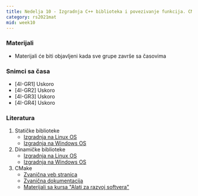 ```yaml
---
title: Nedelja 10 - Izgradnja C++ biblioteka i povezivanje funkcija. CMake.
category: rs2021mat
mid: week10
---
```


### Materijali

- Materijali će biti objavljeni kada sve grupe završe sa časovima

### Snimci sa časa

- [4I-GR1] Uskoro
- [4I-GR2] Uskoro
- [4I-GR3] Uskoro
- [4I-GR4] Uskoro

### Literatura

1. Statičke biblioteke
    - [Izgradnja na Linux OS](http://www.yolinux.com/TUTORIALS/LibraryArchives-StaticAndDynamic.html)
    - [Izgradnja na Windows OS](https://docs.microsoft.com/en-us/cpp/build/walkthrough-creating-and-using-a-static-library-cpp?view=msvc-160)
2. Dinamičke biblioteke
    - [Izgradnja na Linux OS](http://www.yolinux.com/TUTORIALS/LibraryArchives-StaticAndDynamic.html)
    - [Izgradnja na Windows OS](https://docs.microsoft.com/en-us/cpp/build/dlls-in-visual-cpp?view=msvc-160)
1. CMake
    - [Zvanična veb stranica](https://cmake.org/)
    - [Zvanična dokumentacija](https://cmake.org/cmake/help/latest/)
    - [Materijali sa kursa "Alati za razvoj softvera"](https://github.com/Robotmurlock/MATF-AZRS/tree/main/tema05_cmake)
